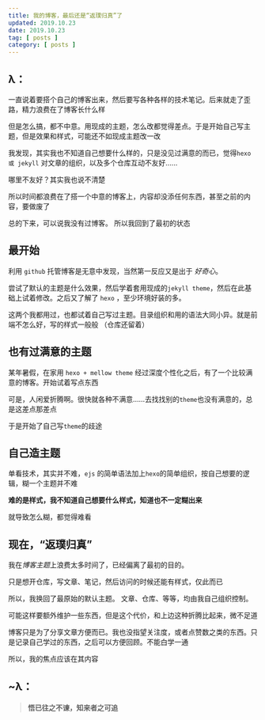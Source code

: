```yaml
---
title: 我的博客，最后还是“返璞归真”了
updated: 2019.10.23
date: 2019.10.23
tag: [ posts ]
category: [ posts ]
---
```


## λ：

一直说着要搭个自己的博客出来，然后要写各种各样的技术笔记。后来就走了歪路，精力浪费在了博客长什么样

但是怎么搞，都不中意。用现成的主题，怎么改都觉得差点。于是开始自己写主题，但是效果和样式，可能还不如现成主题改一改

我发现，其实我也不知道自己想要什么样的，只是没见过满意的而已，觉得`hexo 或 jekyll` 对文章的组织，以及多个仓库互动不友好……

哪里不友好？其实我也说不清楚

所以时间都浪费在了搭一个中意的博客上，内容却没添任何东西，甚至之前的内容，要做废了

总的下来，可以说我没有过博客。 所以我回到了最初的状态

## 最开始

利用 `github` 托管博客是无意中发现，当然第一反应又是出于 _好奇心_。

尝试了默认的主题是什么效果，然后学着套用现成的`jekyll theme`，然后在此基础上试着修改。之后又了解了 `hexo` ，至少环境好装的多。

这两个我都用过，也都试着自己写过主题。目录组织和用的语法大同小异。就是前端不怎么好，写的样式一般般 （仓库还留着）

## 也有过满意的主题

某年暑假，在家用 `hexo + mellow theme` 经过深度个性化之后，有了一个比较满意的博客。开始试着写点东西

可是，人闲爱折腾啊。很快就各种不满意……去找找别的`theme`也没有满意的，总是这差点那差点

于是开始了自己写`theme`的歧途

## 自己造主题

单看技术，其实并不难，`ejs` 的简单语法加上`hexo`的简单组织，按自己想要的逻辑，糊一个主题并不难

**难的是样式，我不知道自己想要什么样式，知道也不一定糊出来**

就导致怎么糊，都觉得难看

## 现在，“返璞归真”

我在*博客主题*上浪费太多时间了，已经偏离了最初的目的。

只是想开仓库，写文章、笔记，然后访问的时候还能有样式，仅此而已

所以，我换回了最原始的默认主题。 文章、仓库、等等，均由我自己组织控制。

可能这样要额外维护一些东西，但是这个代价，和上边这种折腾比起来，微不足道

博客只是为了分享文章方便而已。我也没指望关注度，或者点赞数之类的东西。只是记录自己学过的东西，之后可以方便回顾。不能白学一通

所以，我的焦点应该在其内容

## ~λ：

> #### 悟已往之不谏，知来者之可追
